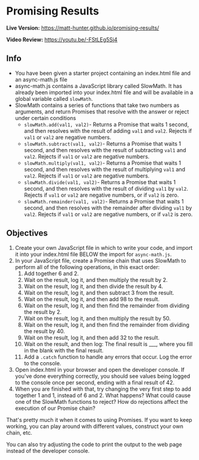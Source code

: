 # Promising Results
**Live Version:** https://matt-hunter.github.io/promising-results/

**Video Review:** https://youtu.be/-FStLEg5Sj4

## Info
* You have been given a starter project containing an index.html file and an async-math.js file
* async-math.js contains a JavaScript library called SlowMath. It has already been imported into your index.html file and will be available in a global variable called `slowMath`.
* SlowMath contains a series of functions that take two numbers as arguments, and return Promises that resolve with the answer or reject under certain conditions
    * `slowMath.add(val1, val2)`- Returns a Promise that waits 1 second, and then resolves with the result of adding `val1` and `val2`. Rejects if `val1` or `val2` are negative numbers.
    * `slowMath.subtract(val1, val2)`- Returns a Promise that waits 1 second, and then resolves with the result of subtracting `val1` and `val2`. Rejects if `val1` or `val2` are negative numbers.
    * `slowMath.multiply(val1, val2)`- Returns a Promise that waits 1 second, and then resolves with the result of multiplying `val1` and `val2`. Rejects if `val1` or `val2` are negative numbers.
    * `slowMath.divide(val1, val2)`- Returns a Promise that waits 1 second, and then resolves with the result of dividing `val1` by `val2`. Rejects if `val1` or `val2` are negative numbers, or if `val2` is zero.
    * `slowMath.remainder(val1, val2)`- Returns a Promise that waits 1 second, and then resolves with the remainder after dividing `val1` by `val2`. Rejects if `val1` or `val2` are negative numbers, or if `val2` is zero.

## Objectives
1. Create your own JavaScript file in which to write your code, and import it into your index.html file BELOW the import for `async-math.js`.
2. In your JavaScript file, create a Promise chain that uses SlowMath to perform all of the following operations, in this exact order:
    1. Add together 6 and 2.
    2. Wait on the result, log it, and then multiply the result by 2.
    3. Wait on the result, log it, and then divide the result by 4.
    4. Wait on the result, log it, and then subtract 3 from the result.
    5. Wait on the result, log it, and then add 98 to the result.
    6. Wait on the result, log it, and then find the remainder from dividing the result by 2.
    7. Wait on the result, log it, and then multiply the result by 50.
    8. Wait on the result, log it, and then find the remainder from dividing the result by 40.
    9. Wait on the result, log it, and then add 32 to the result.
    10. Wait on the result, and then log: The final result is ___, where you fill in the blank with the final result.
    11. Add a `.catch` function to handle any errors that occur. Log the error to the console.
3. Open index.html in your browser and open the developer console. If you've done everything correctly, you should see values being logged to the console once per second, ending with a final result of 42.
4. When you are finished with that, try changing the very first step to add together 1 and 1, instead of 6 and 2. What happens? What could cause one of the SlowMath functions to reject? How do rejections affect the execution of our Promise chain?

That's pretty much it when it comes to using Promises. If you want to keep working, you can play around with different values, construct your own chain, etc.

You can also try adjusting the code to print the output to the web page instead of the developer console.
